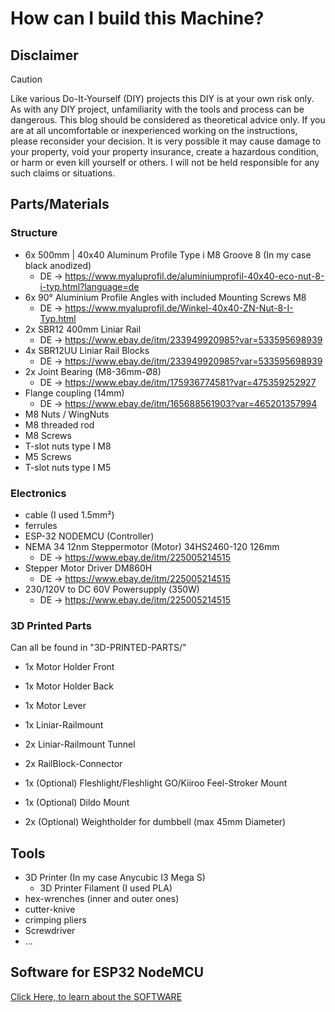 # How can I build this Machine?

## Disclaimer

> [!CAUTION]
> Like various Do-It-Yourself (DIY) projects this DIY is at your own risk only. As with any DIY project, unfamiliarity with the tools and process can be dangerous. This blog should be considered as theoretical advice only. If you are at all uncomfortable or inexperienced working on the instructions, please reconsider your decision. It is very possible it may cause damage to your property, void your property insurance, create a hazardous condition, or harm or even kill yourself or others. I will not be held responsible for any such claims or situations.

## Parts/Materials

### Structure

- 6x 500mm | 40x40 Aluminum Profile Type i M8 Groove 8 (In my case black anodized)
  - DE -> https://www.myaluprofil.de/aluminiumprofil-40x40-eco-nut-8-i-typ.html?language=de
- 6x 90° Aluminium Profile Angles with included Mounting Screws M8
  - DE -> https://www.myaluprofil.de/Winkel-40x40-ZN-Nut-8-I-Typ.html
- 2x SBR12 400mm Liniar Rail
  - DE -> https://www.ebay.de/itm/233949920985?var=533595698939
- 4x SBR12UU Liniar Rail Blocks
  - DE -> https://www.ebay.de/itm/233949920985?var=533595698939
- 2x Joint Bearing (M8-36mm-Ø8)
  - DE -> https://www.ebay.de/itm/175936774581?var=475359252927
- Flange coupling (14mm)
  - DE -> https://www.ebay.de/itm/165688561903?var=465201357994
- M8 Nuts / WingNuts
- M8 threaded rod
- M8 Screws
- T-slot nuts type I M8
- M5 Screws
- T-slot nuts type I M5

### Electronics

- cable (I used 1.5mm²)
- ferrules
- ESP-32 NODEMCU (Controller)
- NEMA 34 12nm Steppermotor (Motor) 34HS2460-120 126mm
  - DE -> https://www.ebay.de/itm/225005214515
- Stepper Motor Driver DM860H
  - DE -> https://www.ebay.de/itm/225005214515
- 230/120V to DC 60V Powersupply (350W)
  - DE -> https://www.ebay.de/itm/225005214515

### 3D Printed Parts

Can all be found in "3D-PRINTED-PARTS/"

- 1x Motor Holder Front
- 1x Motor Holder Back
- 1x Motor Lever
- 1x Liniar-Railmount
- 2x Liniar-Railmount Tunnel
- 2x RailBlock-Connector

- 1x (Optional) Fleshlight/Fleshlight GO/Kiiroo Feel-Stroker Mount
- 1x (Optional) Dildo Mount

- 2x (Optional) Weightholder for dumbbell (max 45mm Diameter)

## Tools

- 3D Printer (In my case Anycubic I3 Mega S)
  - 3D Printer Filament (I used PLA)
- hex-wrenches (inner and outer ones)
- cutter-knive
- crimping pliers
- Screwdriver
- ...

## Software for ESP32 NodeMCU

[Click Here, to learn about the SOFTWARE](SOFTWARE.md)
